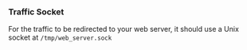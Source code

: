 <!-- usedin: [ _legacy_docker/AddOns] - post: -->


### Traffic Socket

For the traffic to be redirected to your web server, it should use a Unix socket at `/tmp/web_server.sock`

